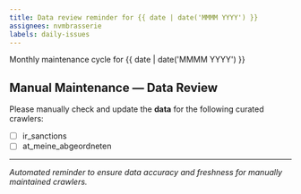 ```yaml
---
title: Data review reminder for {{ date | date('MMMM YYYY') }}
assignees: nvmbrasserie
labels: daily-issues
---
```

Monthly maintenance cycle for {{ date | date('MMMM YYYY') }}

## Manual Maintenance — Data Review

Please manually check and update the **data** for the following curated crawlers:

- [ ] ir_sanctions
- [ ] at_meine_abgeordneten

---

*Automated reminder to ensure data accuracy and freshness for manually maintained crawlers.*